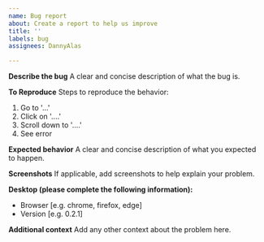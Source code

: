 ```yaml
---
name: Bug report
about: Create a report to help us improve
title: ''
labels: bug
assignees: DannyAlas

---
```


**Describe the bug**
A clear and concise description of what the bug is.

**To Reproduce**
Steps to reproduce the behavior:
1. Go to '...'
2. Click on '....'
3. Scroll down to '....'
4. See error

**Expected behavior**
A clear and concise description of what you expected to happen.

**Screenshots**
If applicable, add screenshots to help explain your problem.

**Desktop (please complete the following information):**
 - Browser [e.g. chrome, firefox, edge]
 - Version [e.g. 0.2.1]

**Additional context**
Add any other context about the problem here.
